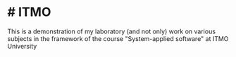 # # ITMO
This is a demonstration of my laboratory (and not only) work on various subjects in the framework of the course "System-applied software" at ITMO University